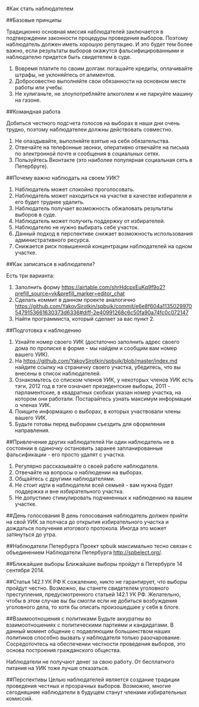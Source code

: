 #Как стать наблюдателем

##Базовые принципы

Традиционно основная миссия наблюдателей заключается в подтверждении законности процедуры проведения выборов. Поэтому наблюдатель должен иметь хорошую репутацию. И это будет тем более важно, если результаты выборов окажутся фальсифицированными и наблюдателю придется быть свидетелем в суде.

1. Вовремя платите по своим долгам: погашайте кредиты, оплачивайте штрафы, не уклоняйтесь от алиментов.
2. Добросовестно выполняйте свои обязанности на основном месте работы или учебы.
3. Не хулиганьте, не злоупотребляйте алкоголем и не паркуйте машину на газоне.

##Командная работа

Добиться честного подсчета голосов на выборах в наши дни очень трудно, поэтому наблюдателеи должны действовать совместно.

1. Не опаздывайте, выполняйте взятые на себя обязательства.
2. Отвечайте на телефонные звонки, оперативно отвечайте на письма по электронной почте и сообщения в социальных сетях.
3. Пользуйтесь Вконтакте (это наиболее популярная социальная сеть в Петербруге).

##Почему важно наблюдать на своем УИК?

1. Наблюдатель может спокойно проголосовать.
2. Наблюдатель может находиться на участке в качестве избирателя и его будет труднее удалить.
3. Наблюдатель получает возможность обжаловать результаты выборов в суде.
4. Наблюдатель может получить поддержку от избирателей. 
5. Наблюдателю не нужно выбирать себе участок.
6. Данный подход в перспективе снижает возможность использования административного ресурса.
7. Снижается риск повышенной концентрации наблюдателей на одном участке.

##Как записаться в наблюдатели?

Есть три варианта:

1. Заполнить форму https://airtable.com/shrHdcpxEuKq9f9o2?prefill_source=vk&prefill_marker=editor_chat
2. Сделать коммит в данном проекте аналогично https://github.com/YakovSirotkin/spbuik/commit/e6e8f604a11350299705479153661630373d6336#diff-2e40991268c6c50fa90a74fc0c072147
3. Найти программиста, который сделает за вас пункт 2.

##Подготовка к наблюдению

1. Узнайте номер своего УИК (достаточно заполнить адрес своего дома по прописке в форме - мы найдем и сообщим вам номер вашего УИК).
2. На https://github.com/YakovSirotkin/spbuik/blob/master/index.md найдите ссылку на страничку своего участка, убедитесь, что вы внесены в список наблюдателей.
3. Ознакомьтесь со списком членов УИК, у некоторых членов УИК есть тэги, 2012 год в тэге означает президентские выборы, 2011 - парламентские, в квадратных скобках указан номер участка, на котором они работали. Постарайтесь узнать максимум информации о членах УИК.
4. Поищите информацию о выборах, в которых участвовали члены вашего УИК. 
5. Будьте готовы перед выборами съездить для оформления направления.

##Привлечение других наблюдателей
Ни один наблюдатель не в состоянии в одиночку остановить заранее запланированные фальсификации - его просто удалят с участка. 

1. Регулярно рассказывайте о своей работе наблюдателя.
2. Отвечайте на вопросы о наблюдении на выборах.
3. Общайтесь с другими наблюдателями.
4. Не стоит идти в наблюдатели всей семьей - вам нужна будет поддержка и вне избирательного участка.
5. Не допустимо стимулировать подчиненных к наблюдению на вашем участке. 


##День голосования
В день голосования наблюдатель должен прийти на свой УИК за полчаса до открытия избирательного участка и дождаться получения итогового протокола. Иногда это может затянуться до утра.

##Наблюдатели Петербурга
Проект spbuik максимально тесно связан с объединением Наблюдатели Петербурга http://spbelect.org/.

##Ближайшие выборы
Ближайшие выборы пройдут в Петербурге 14 сентября 2014.  

##Статья 142.1 УК РФ
К сожалению, никто не гарантирует, что выборы пройдут честно. Возможно, вы станете свидетелем уголовного преступления, предусмотренного статьей 142.1 УК РФ. Желательно, чтобы в этом случае вы бы смогли если не добиться возбуждения уголовного дела, то хотя бы описать произошедшее у себя в блоге.

##Взаимоотношения с политиками
Будьте аккуратны во взаимоотношениях с политическими партиями и кандидатами. В данный момент общение с подавляющим большинством наших политиков способно вызвать у наблюдателя только разочарование. Сосредоточтесь на обеспечении честности проведения выборов, это основа построения гражданского общества.

Наблюдатели не получают денег за свою работу. От бесплатного питания на УИК тоже лучше отказаться.

##Перспективы
Целью наблюдателей является создание традиции проведения честных и прозрачных выборов. Возможно, многие сегодняшние наблюдатели в будущем станут членами избирательных комиссий.
